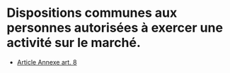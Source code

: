 # Dispositions communes aux personnes autorisées à exercer une activité sur le marché.

- [Article Annexe art. 8](article-annexe-art-8.md)
